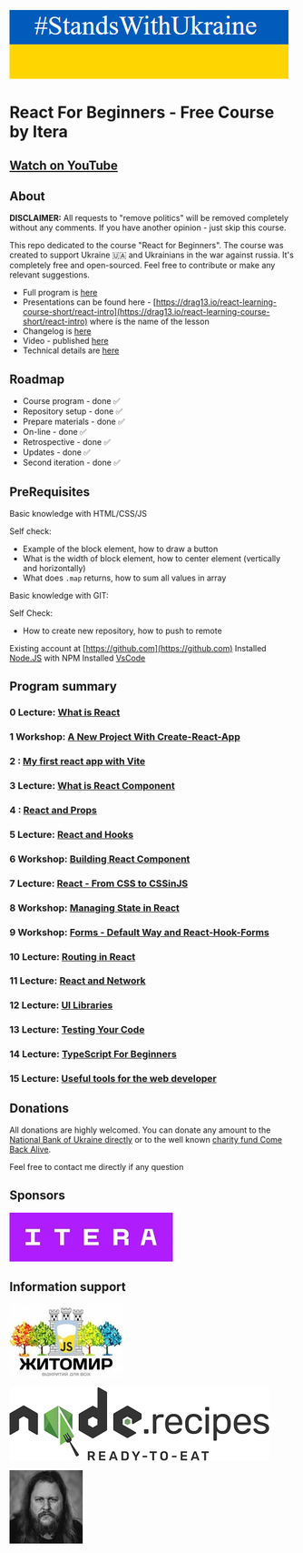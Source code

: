 [![StandsWithUkraine](https://raw.githubusercontent.com/Drag13/drag13.github.io/development/swu.PNG)](https://savelife.in.ua/en/donate/)

# React For Beginners - Free Course by Itera

## [Watch on YouTube](https://www.youtube.com/channel/UCg-txtmOEQ8BniR8008O1mA)

## About

**DISCLAIMER:**
All requests to "remove politics" will be removed completely without any comments. If you have another opinion - just skip this course.

This repo dedicated to the course "React for Beginners". The course was created to support Ukraine 🇺🇦 and Ukrainians in the war against russia. It's completely free and open-sourced. Feel free to contribute or make any relevant suggestions.

- Full program is [here](PROGRAM.md)
- Presentations can be found here - [https://drag13.io/react-learning-course-short/react-intro](https://drag13.io/react-learning-course-short/react-intro) where is the name of the lesson
- Changelog is [here](CHANGELOG.md)
- Video - published [here](https://www.youtube.com/channel/UCg-txtmOEQ8BniR8008O1mA)
- Technical details are [here](devlog.md)

## Roadmap

* Course program                  - done ✅
* Repository setup                - done ✅
* Prepare materials               - done ✅
* On-line                         - done ✅
* Retrospective                   - done ✅
* Updates                         - done ✅ 
* Second iteration                - done ✅ 

## PreRequisites

Basic knowledge with HTML/CSS/JS

Self check:

- Example of the block element, how to draw a button
- What is the width of block element, how to center element (vertically and horizontally)
- What does `.map` returns, how to sum all values in array

Basic knowledge with GIT:

Self Check:

- How to create new repository, how to push to remote

Existing account at [https://github.com](https://github.com)
Installed [Node.JS](https://nodejs.org/en/) with NPM
Installed [VsCode](https://code.visualstudio.com/)

## Program summary

### 0 Lecture: [What is React](https://youtu.be/fQ_UNyQBiqg)

### 1 Workshop: [A New Project With Create-React-App](https://youtu.be/2r1TW9yPhlQ)

### 2 : [My first react app with Vite](https://youtu.be/J_826v3GuCE)

### 3 Lecture: [What is React Component](https://youtu.be/BPIeZqomYQw)

### 4 : [React and Props](https://youtu.be/1gLLa4fJ1JQ)

### 5 Lecture: [React and Hooks](https://youtu.be/6AHDZGumKZg)

### 6 Workshop: [Building React Component](https://drag13.io/react-learning-course-short/react-new-component)

### 7 Lecture: [React - From CSS to CSSinJS](https://www.youtube.com/watch?v=8al4xMhWWCE)

### 8 Workshop: [Managing State in React](https://youtu.be/2KTqbf31cLw)

### 9 Workshop: [Forms - Default Way and React-Hook-Forms](https://youtu.be/gwrMDwYLIWs)

### 10 Lecture: [Routing in React](https://youtu.be/D0Fkm63FoSY)

### 11 Lecture: [React and Network](https://youtu.be/Tm6l612v2v0)

### 12 Lecture: [UI Libraries](https://youtu.be/4Dsgzk-GuX8)

### 13 Lecture: [Testing Your Code](https://youtu.be/ASI73nQ9zP8)

### 14 Lecture: [TypeScript For Beginners](https://youtu.be/ND-XaEQ4VSk)

### 15 Lecture: [Useful tools for the web developer](https://drag13.io/react-learning-course-short/web-tools)

## Donations

All donations are highly welcomed. You can donate any amount to the [National Bank of Ukraine directly](https://bank.gov.ua/en/news/all/natsionalniy-bank-vidkriv-spetsrahunok-dlya-zboru-koshtiv-na-potrebi-armiyi) or to the well known [charity fund Come Back Alive](https://www.comebackalive.in.ua/donate).

Feel free to contact me directly if any question

## Sponsors

[![](/presentations/shared/imgs/Itera-logo-white-fuchsia.jpg)](itera.com)

## Information support

[![beerjs](./presentations/shared/imgs/39900370_1138320566319759_9157901823137284096_n.jpg)](https://t.me/beerJSZhytomyr)

[![node.recipes](./presentations/shared/imgs/njsr.png)](http://node.recipes/)

[![Babich Lviv CSS](./presentations/shared/imgs/babich.jpg)](https://t.me/toisamyibabich)